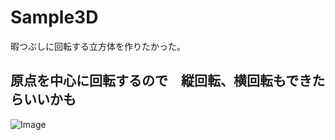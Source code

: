 # Sample3D
暇つぶしに回転する立方体を作りたかった。


## 原点を中心に回転するので　縦回転、横回転もできたらいいかも





![Image](https://user-images.githubusercontent.com/75683178/218318259-8bf80c32-483b-469c-8e06-bf49c749fc02.png)
